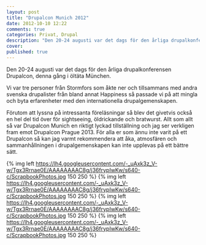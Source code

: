 ```yaml
---
layout: post
title: "Drupalcon Munich 2012"
date: 2012-10-10 12:22
comments: true
categories: Privat, Drupal
description: "Den 20-24 augusti var det dags för den årliga drupalkonferensen Drupalcon, denna gång i öltäta München."
cover:
published: true
---
```

Den 20-24 augusti var det dags för den årliga drupalkonferensen Drupalcon, denna gång i öltäta München.

Vi var tre personer från Stormfors som åkte ner och tillsammans med andra svenska drupalister från bland annat Happiness så passade vi på att mingla och byta erfarenheter med den internationella drupalgemenskapen.

Förutom att lyssna på intressanta föreläsningar så blev det givetvis också en hel del tid över för sightseeing, öldrickande och bratwurst. Allt som allt så var Drupalcon Munich en riktigt lyckad tillställning och jag ser verkligen fram emot Drupalcon Prague 2013. För alla er som ännu inte varit på ett Drupalcon så kan jag varmt rekommendera att åka, atmosfären och sammanhållningen i drupalgemenskapen kan inte upplevas på ett bättre sätt.

{% img left https://lh4.googleusercontent.com/-_uAxk3z_V-w/Tgx3Rrnae0E/AAAAAAAAC8g/j36frypIwKw/s640-c/ScrapbookPhotos.jpg 150 250 %} {% img left https://lh4.googleusercontent.com/-_uAxk3z_V-w/Tgx3Rrnae0E/AAAAAAAAC8g/j36frypIwKw/s640-c/ScrapbookPhotos.jpg 150 250 %} {% img left https://lh4.googleusercontent.com/-_uAxk3z_V-w/Tgx3Rrnae0E/AAAAAAAAC8g/j36frypIwKw/s640-c/ScrapbookPhotos.jpg 150 250 %} {% img left https://lh4.googleusercontent.com/-_uAxk3z_V-w/Tgx3Rrnae0E/AAAAAAAAC8g/j36frypIwKw/s640-c/ScrapbookPhotos.jpg 150 250 %}

